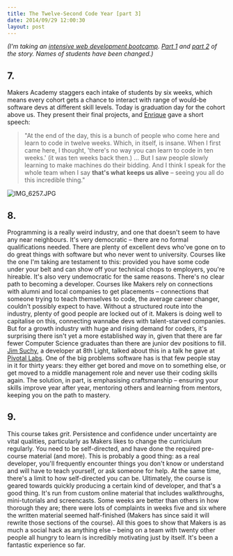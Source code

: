 ```yaml
---
title: The Twelve-Second Code Year [part 3]
date: 2014/09/29 12:00:30
layout: post
---
```


_(I'm taking an [intensive web development bootcamp](http://makersacademy.com). [Part 1](https://henrystanley.com/2014/08/25/the-twelve-second-code-year-part-1/) and [part 2](https://henrystanley.com/2014/08/25/the-twelve-second-code-year-part-2) of the story. Names of students have been changed.)_

## 7.

Makers Academy staggers each intake of students by six weeks, which means every cohort gets a chance to interact with range of would-be software devs at different skill levels. Today is graduation day for the cohort above us. They present their final projects, and [Enrique](http://ecomba.pro) gave a short speech:

> "At the end of the day, this is a bunch of people who come here and learn to code in twelve weeks. Which, in itself, is insane. When I first came here, I thought, 'there's no way you can learn to code in ten weeks.' (it was ten weeks back then.) ... But I saw people slowly learning to make machines do their bidding. And I think I speak for the whole team when I say **that's what keeps us alive** – seeing you all do this incredible thing."



![IMG_6257.JPG](https://henryaj.files.wordpress.com/2014/09/img_6257.jpg)

## 8.

Programming is a really weird industry, and one that doesn't seem to have any near neighbours. It's very democratic – there are no formal qualifications needed. There are plenty of excellent devs who've gone on to do great things with software but who never went to university. Courses like the one I'm taking are testament to this: provided you have some code under your belt and can show off your technical chops to employers, you're hireable. It's also very undemocratic for the same reasons. There's no clear path to becoming a developer. Courses like Makers rely on connections with alumni and local companies to get placements – connections that someone trying to teach themselves to code, the average career changer, couldn't possibly expect to have. Without a structured route into the industry, plenty of good people are locked out of it. Makers is doing well to capitalise on this, connecting wannabe devs with talent-starved companies. But for a growth industry with huge and rising demand for coders, it's surprising there isn't yet a more established way in, given that there are far fewer Computer Science graduates than there are junior dev positions to fill. [Jim Suchy](http://www.8thlight.com/team/jim-suchy), a developer at 8th Light, talked about this in a talk he gave at [Pivotal Labs](http://pivotallabs.com/). One of the big problems software has is that few people stay in it for thirty years: they either get bored and move on to something else, or get moved to a middle management role and never use their coding skills again. The solution, in part, is emphasising craftsmanship – ensuring your skills improve year after year, mentoring others and learning from mentors, keeping you on the path to mastery.

## 9.

This course takes _grit_. Persistence and confidence under uncertainty are vital qualities, particularly as Makers likes to change the curriciulum regularly. You need to be self-directed, and have done the required pre-course material (and more). This is probably a good thing: as a real developer, you'll frequently encounter things you don't know or understand and will have to teach yourself, or ask someone for help. At the same time, there's a limit to how self-directed you can be. Ultimately, the course is geared towards quickly producing a certain kind of developer, and that's a good thing. It's run from custom online material that includes walkthroughs, mini-tutorials and screencasts. Some weeks are better than others in how thorough they are; there were lots of complaints in weeks five and six where the written material seemed half-finished (Makers has since said it will rewrite those sections of the course). All this goes to show that Makers is as much a social hack as anything else – being on a team with twenty other people all hungry to learn is incredibly motivating just by itself. It's been a fantastic experience so far.

